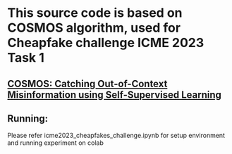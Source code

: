 # This source code is based on COSMOS algorithm, used for Cheapfake challenge ICME 2023 Task 1
## [COSMOS: Catching Out-of-Context Misinformation using Self-Supervised Learning](https://shivangi-aneja.github.io/projects/cosmos/)
## Running:
Please refer icme2023_cheapfakes_challenge.ipynb for setup environment and running experiment on colab
